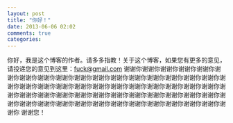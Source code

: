 ```yaml
---
layout: post
title: "你好！"
date: 2013-06-06 02:02
comments: true
categories: 
---
```

你好，我是这个博客的作者。请多多指教！关于这个博客，如果您有更多的意见，请投递您的意见到这里：fuck@gmail.com 谢谢你谢谢你谢谢你谢谢你谢谢你谢谢你谢谢你谢谢你谢谢你谢谢你谢谢你谢谢你谢谢你谢谢你谢谢你谢谢你谢谢你谢谢你谢谢你谢谢你谢谢你谢谢你谢谢你谢谢你谢谢你谢谢你谢谢你谢谢你谢谢你谢谢你谢谢你谢谢你谢谢你谢谢你谢谢你谢谢你谢谢你谢谢你谢谢你谢谢你谢谢你谢谢你谢谢你谢谢你谢谢你谢谢你谢谢你谢谢你谢谢你谢谢你谢谢你谢谢你谢谢你谢谢你
谢谢您！
